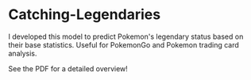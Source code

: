 # Catching-Legendaries
I developed this model to predict Pokemon's legendary status based on their base statistics. Useful for PokemonGo and Pokemon trading card analysis.

See the PDF for a detailed overview!
